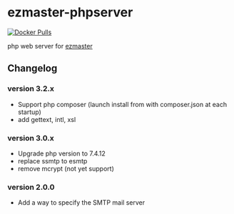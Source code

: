 # ezmaster-phpserver

[![Docker Pulls](https://img.shields.io/docker/pulls/inistcnrs/ezmaster-phpserver.svg)](https://registry.hub.docker.com/u/inistcnrs/ezmaster-phpserver/)

php web server for [ezmaster](https://github.com/Inist-CNRS/ezmaster)


## Changelog

### version 3.2.x

- Support php composer (launch install from with composer.json at each startup)
- add gettext, intl, xsl 

### version 3.0.x

- Upgrade php version to 7.4.12
- replace ssmtp to esmtp
- remove mcrypt (not yet support)

### version 2.0.0

- Add a way to specify the SMTP mail server

